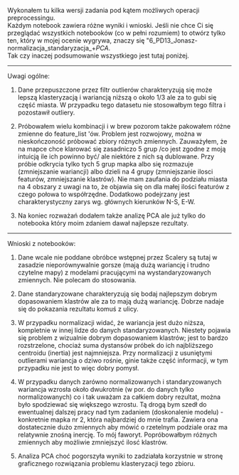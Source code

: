 Wykonałem tu kilka wersji zadania pod kątem możliwych operacji preprocessingu.<br>
Każdym notebook zawiera różne wyniki i wnioski. Jeśli nie chce Ci się przeglądać wszystkich notebooków (co w pełni rozumiem) to otwórz tylko ten, który w mojej ocenie wygrywa, znaczy się "6_PD13_Jonasz-normalizacja_standaryzacja_+_PCA_.<br>
Tak czy inaczej podsumowanie wszystkiego jest tutaj poniżej.

------
Uwagi ogólne:

1. Dane przepuszczone przez filtr outlierów charakteryzują się może lepszą klasteryzacją i wariancją niższą o około 1/3 ale za to gubi się część miasta. W przypadku tego datasetu nie stosowałbym tego filtra i pozostawił outliery.

2. Próbowałem wielu kombinacji i w brew pozorom także pakowałem różne zmienne do feature_list 'ów. Problem jest rozwojowy, można w nieskończoność próbować zbiory różnych zmiennych. Zauważyłem, że na mapce chce klarować się zasadniczo 5 grup /co jest zgodne z moją intuicją ile ich powinno być/ ale niektóre z nich są dublowane. Przy próbie odkrycia tylko tych 5 grup mapka albo się rozmazuje (zmniejszanie wariancji) albo dzieli na 4 grupy (zmniejszanie ilosci featurów, zmniejszanie klastrów). Nie mam zaufania do podziału miasta na 4 obszary z uwagi na to, że objawia się on dla małej ilości featurów z czego połowa to współrzędne. Dodatkowo podejrzany jest charakterystyczny zarys wg. głównych kierunków N-S, E-W.

3. Na koniec rozważań dodałem także analizę PCA ale już tylko do notebooka który moim zdaniem dawał najlepsze rezultaty.

------

Wnioski z notebooków:
1. Dane wcale nie poddane obróbce wstępnej przez Scalery są tutaj w zasadzie nieporównywalnie gorsze (mają dużą wariancję i trudno czytelne mapy) z modelami pracującymi na wystandaryzowanych zmiennych. Nie polecam do stosowania.

2. Dane standaryzowane charakteryzują się bodaj najlepszym dobrym dopasowaniem klastrów ale za to mają dużą wariancję. Dobrze nadaje się do pokazania rezultatu komuś z ulicy.

3. W przypadku normalizacji widać, że wariancja jest dużo niższa, kompletnie w innej lidze do danych standaryzowanych. Niestety pojawia się problem z wizualnie dobrym dopasowaniem klastrów; jest to bardzo rozstrzelone, chociaż suma dystansów próbek do ich najbliższego centroidu (inertia) jest najmniejsza.
Przy normalizacji z usuniętymi outlierami wariancja o dziwo rośnie, ginie także część informacji, w tym przypadku nie jest to więc dobry pomysł.

4. W przypadku danych zarówno normalizowanych i standaryzowanych wariancja wzrosła około dwukrotnie (w por. do danych tylko normalizowanych) co i tak uważam za całkiem dobry rezultat, można było spodziewać się większego wzrostu. Tą drogą bym szedł do ewentualnej dalszej pracy nad tym zadaniem (doskonalenie modelu) - konkretnie mapka nr 2, która najbardziej do mnie trafia. Zawiera ona dostatecznie dużo zmiennych aby mówić o rzetelnym podziale oraz ma relatywnie znośną inercję. To mój faworyt. Popróbowałbym różnych zmiennych aby możliwie zmniejszyć ilosć klastrów. 

5. Analiza PCA choć pogorszyła wyniki to zadziałała korzystnie w stronę graficznego rozwiązania problemu klasteryzacji tego zbioru.
